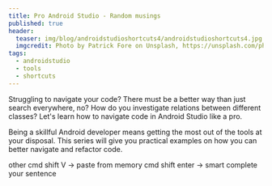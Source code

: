 ```yaml
---
title: Pro Android Studio - Random musings
published: true
header:
  teaser: img/blog/androidstudioshortcuts4/androidstudioshortcuts4.jpg
  imgcredit: Photo by Patrick Fore on Unsplash, https://unsplash.com/photos/YS_51ncQL5o, cropped
tags:
  - androidstudio
  - tools
  - shortcuts
---
```

Struggling to navigate your code? There must be a better way than just search everywhere, no? How do you investigate relations between different classes? Let's learn how to navigate code in Android Studio like a pro.

Being a skillful Android developer means getting the most out of the tools at your disposal. This series will give you practical examples on how you can better navigate and refactor code.



other
cmd shift V -> paste from memory
cmd shift enter -> smart complete your sentence
